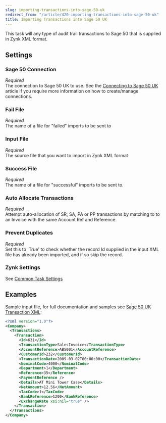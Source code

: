 ```yaml
---
slug: importing-transactions-into-sage-50-uk
redirect_from: "/article/420-importing-transactions-into-sage-50-uk"
title: Importing Transactions into Sage 50 UK
---
```

This task will any type of audit trail transactions to Sage 50 that is supplied in Zynk XML format.

## Settings
### Sage 50 Connection
_Required_  
The connection to Sage 50 UK to use.  See the [Connecting to Sage 50 UK](connecting-to-sage-50-uk) article if you require more information on how to create/manage connections.

### Fail File
_Required_  
The name of a file for "failed" imports to be sent to   

### Input File
_Required_  
The source file that you want to import in Zynk XML format   

### Success File
_Required_  
The name of a file for "successful" imports to be sent to. 

### Auto Allocate Transactions
_Required_  
Attempt auto-allocation of SR, SA, PA or PP transactions by matching to to an Invoice with the same Account Ref and Reference.

### Prevent Duplicates
_Required_  
Set this to 'True' to check whether the record Id supplied in the input XML file has already been imported, and if so skip the record.

### Zynk Settings
See [Common Task Settings](common-task-settings)


## Examples
Sample input file, for full documentation and samples see [Sage 50 UK Transaction XML](sage-50-uk-transaction-xml):  

```xml
<?xml version="1.0"?>
<Company>
  <Transactions>
    <Transaction>
      <Id>631</Id>
      <TransactionType>SalesInvoice</TransactionType>
      <AccountReference>ABS001</AccountReference>
      <CustomerId>232</CustomerId>
      <TransactionDate>2009-03-02T00:00:00</TransactionDate>
      <NominalCode>4000</NominalCode>
      <Department>1</Department>
      <Reference>35</Reference>
      <PaymentReference />
      <Details>AT Mini Tower Case</Details>
      <NetAmount>12.56</NetAmount>
      <TaxCode>1</TaxCode>
      <BankReference>1200</BankReference>
      <ExchangeRate xsi:nil="true" />
    </Transaction>
  </Transactions>
</Company>
```